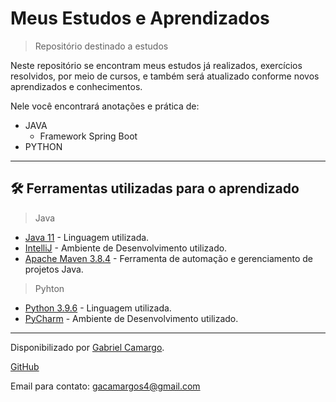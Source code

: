 # Meus Estudos e Aprendizados
> Repositório destinado a estudos

Neste repositório se encontram meus estudos já realizados, exercícios resolvidos, por meio de cursos, e também será atualizado conforme novos aprendizados e conhecimentos.

Nele você encontrará anotações e prática de:

* JAVA
  * Framework Spring Boot
* PYTHON

------------

## 🛠️ Ferramentas utilizadas para o aprendizado
> Java
* [Java 11](https://dev.java/) - Linguagem utilizada.
* [IntelliJ](https://www.jetbrains.com/pt-br/idea/) - Ambiente de Desenvolvimento utilizado.
* [Apache Maven 3.8.4](https://maven.apache.org/) -  Ferramenta de automação e gerenciamento de projetos Java.


> Pyhton
* [Python 3.9.6](https://www.python.org/) - Linguagem utilizada.
* [PyCharm](https://www.jetbrains.com/pt-br/pycharm/) - Ambiente de Desenvolvimento utilizado.

------------

Disponibilizado por [Gabriel Camargo](https://www.linkedin.com/in/gabrielhgcamargo/ "Linkedin de Gabriel Camargo").

[GitHub](https://github.com/gabrielhgcamargo "GitHub de Gabriel Camargo")

Email para contato: gacamargos4@gmail.com




